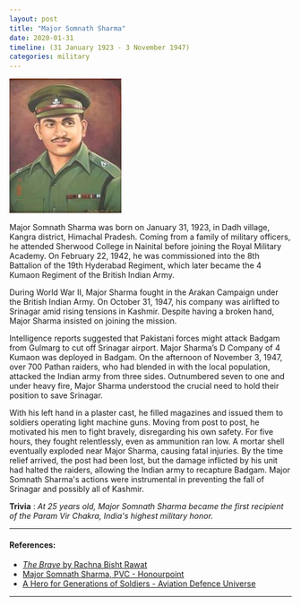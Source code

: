 ```yaml
---
layout: post
title: "Major Somnath Sharma"
date: 2020-01-31
timeline: (31 January 1923 - 3 November 1947)
categories: military
---
```


<img src="/images/Somnath-Sharma.jpeg" alt="Major Somnath Sharma Image" class="circular-img" />

Major Somnath Sharma was born on January 31, 1923, in Dadh village, Kangra district, Himachal Pradesh. Coming from a family of military officers, he attended Sherwood College in Nainital before joining the Royal Military Academy. On February 22, 1942, he was commissioned into the 8th Battalion of the 19th Hyderabad Regiment, which later became the 4 Kumaon Regiment of the British Indian Army.

During World War II, Major Sharma fought in the Arakan Campaign under the British Indian Army. On October 31, 1947, his company was airlifted to Srinagar amid rising tensions in Kashmir. Despite having a broken hand, Major Sharma insisted on joining the mission.

Intelligence reports suggested that Pakistani forces might attack Badgam from Gulmarg to cut off Srinagar airport. Major Sharma’s D Company of 4 Kumaon was deployed in Badgam. On the afternoon of November 3, 1947, over 700 Pathan raiders, who had blended in with the local population, attacked the Indian army from three sides. Outnumbered seven to one and under heavy fire, Major Sharma understood the crucial need to hold their position to save Srinagar. 

With his left hand in a plaster cast, he filled magazines and issued them to soldiers operating light machine guns. Moving from post to post, he motivated his men to fight bravely, disregarding his own safety. For five hours, they fought relentlessly, even as ammunition ran low. A mortar shell eventually exploded near Major Sharma, causing fatal injuries. By the time relief arrived, the post had been lost, but the damage inflicted by his unit had halted the raiders, allowing the Indian army to recapture Badgam. Major Somnath Sharma's actions were instrumental in preventing the fall of Srinagar and possibly all of Kashmir.

__Trivia__ : *At 25 years old, Major Somnath Sharma became the first recipient of the Param Vir Chakra, India's highest military honor.*


---

#### References:
- [*The Brave* by Rachna Bisht Rawat](https://www.amazon.in/Brave-Param-Vir-Chakra-Stories/dp/0143422359)
- [Major Somnath Sharma, PVC - Honourpoint](https://www.honourpoint.in/profile/major-somnath-sharma-pvc/)
- [A Hero for Generations of Soldiers - Aviation Defence Universe](https://www.aviation-defence-universe.com/a-hero-for-generations-of-soldiers/)

---